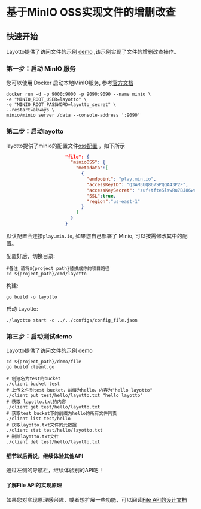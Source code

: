 # 基于MinIO OSS实现文件的增删改查

## 快速开始

Layotto提供了访问文件的示例 [demo](https://github.com/mosn/layotto/blob/main/demo/file/client.go) ,该示例实现了文件的增删改查操作。

### 第一步：启动 MinIO 服务

您可以使用 Docker 启动本地MinIO服务, 参考[官方文档](http://docs.minio.org.cn/docs/master/minio-docker-quickstart-guide)
```shell
docker run -d -p 9000:9000 -p 9090:9090 --name minio \
-e "MINIO_ROOT_USER=layotto" \
-e "MINIO_ROOT_PASSWORD=layotto_secret" \
--restart=always \
minio/minio server /data --console-address ':9090'
```


### 第二步：启动layotto

layotto提供了minio的配置文件[oss配置](https://github.com/mosn/layotto/blob/main/configs/config_file.json) ，如下所示

```json
                      "file": {
                        "minioOSS": {
                          "metadata":[
                            {
                              "endpoint": "play.min.io",
                              "accessKeyID": "Q3AM3UQ867SPQQA43P2F",
                              "accessKeySecret": "zuf+tfteSlswRu7BJ86wekitnifILbZam1KYY3TG",
                              "SSL":true,
                              "region":"us-east-1"
                            }
                          ]
                        }
                      }
```

默认配置会连接`play.min.io`, 如果您自己部署了 Minio, 可以按需修改其中的配置。

配置好后，切换目录:

```shell
#备注 请将${project_path}替换成你的项目路径
cd ${project_path}/cmd/layotto
```

构建:

```shell @if.not.exist layotto
go build -o layotto
```

启动 Layotto: 

```shell @background
./layotto start -c ../../configs/config_file.json
```

### 第三步：启动测试demo

Layotto提供了访问文件的示例 [demo](https://github.com/mosn/layotto/blob/main/demo/file/client.go)

```shell
cd ${project_path}/demo/file
go build client.go

# 创建名为test的bucket
./client bucket test
# 上传文件到test bucket，前缀为hello，内容为"hello layotto"
./client put test/hello/layotto.txt "hello layotto"
# 获取 layotto.txt的内容
./client get test/hello/layotto.txt
# 获取test bucket下的前缀为hello的所有文件列表
./client list test/hello
# 获取layotto.txt文件的元数据
./client stat test/hello/layotto.txt
# 删除layotto.txt文件
./client del test/hello/layotto.txt
```

#### 细节以后再说，继续体验其他API
通过左侧的导航栏，继续体验别的API吧！

#### 了解File API的实现原理

如果您对实现原理感兴趣，或者想扩展一些功能，可以阅读[File API的设计文档](zh/design/file/file-design.md)
